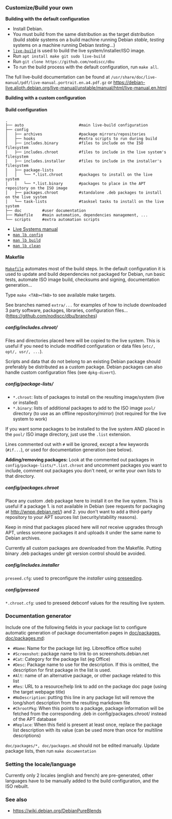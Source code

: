 ### Customize/Build your own

**Building with the default configuration**

 * Install Debian.
 * You must build from the same distribution as the target distribution (build *stable* systems on a build machine running Debian *stable*, *testing* systems on a machine running Debian *testing*...)
 * [`live-build`](https://www.debian.org/devel/debian-live/) is used to build the live system/installer/ISO image.
 * Run `apt install make git sudo live-build`
 * Run `git clone https://github.com/nodiscc/dbu`
 * To run the build process with the default configuration, run `make all`.

The full live-build documentation can be found at `/usr/share/doc/live-manual/pdf/live-manual.portrait.en.a4.pdf.gz` or https://debian-live.alioth.debian.org/live-manual/unstable/manual/html/live-manual.en.html

**Building with a custom configuration**

#### Build configuration


```
.
├── auto                        #main live-build configuration
├── config
│   ├── archives                #package mirrors/repositories
│   ├── hooks                   #extra scripts to run during build
│   ├── includes.binary         #files to include on the ISO filesystem
│   ├── includes.chroot         #files to include in the live system's filesystem
│   ├── includes.installer      #files to include in the installer's filesystem
│   ├── package-lists
│   │   └── *.list.chroot		#packages to install on the live system
│   │   └── *.list.binary		#packages to place in the APT repository on the ISO image
│   ├── packages.chroot         #standalone .deb packages to install on the live system
│   └── task-lists              #tasksel tasks to install on the live system
├── doc			#user documentation
├── Makefile	#main automation, dependencies management, ...
└── scripts		#extra automation scripts

```

* [Live Systems manual](https://debian-live.alioth.debian.org/live-manual/stable/manual/html/live-manual.en.html)
* [`man lb config`](https://manpages.debian.org/cgi-bin/man.cgi?query=lb_config&sektion=1&apropos=0&manpath=Debian+8+jessie&locale=)
* [`man lb build`](https://manpages.debian.org/cgi-bin/man.cgi?query=lb_build&sektion=1&apropos=0&manpath=Debian+8+jessie&locale=)
* [`man lb clean`](https://manpages.debian.org/cgi-bin/man.cgi?query=lb_clean&sektion=1&apropos=0&manpath=Debian+8+jessie&locale=)

#### Makefile

[`Makefile`](../Makefile) automates most of the build steps. In the default configuration it is 
used to update and build dependencies not packaged for Debian, run basic tests, automate ISO 
image build, checksums and signing, documentation generation...

Type `make <TAB><TAB>` to see available make targets.

See branches named `extra/...` for examples of how to include downloaded 3 party software, packages,
libraries, configuration files... (https://github.com/nodiscc/dbu/branches)

##### config/includes.chroot/

Files and directories placed here will be copied to the live system. This is useful if 
you need to include modified configuration or data files (`etc/, opt/, usr/, ...`).

Scripts and data that do not belong to an existing Debian package should preferably be 
distributed as a custom package. Debian packages can also handle custom configuration 
files (see `dpkg-divert`).

##### config/package-lists/

 * `*.chroot`: lists of packages to install on the resulting image/system (live or installed)
 * `*.binary`: lists of additional packages to add to the ISO image `pool/` directory (to use as an offline repository/mirror) (not required for the live system to work)

If you want some packages to be installed to the live system AND placed in the `pool/`
ISO image directory, just use the `.list` extension.

Lines commented out with `#` will be ignored, except a few keywords (`#if...`), or used 
for documentation generation (see below).

**Adding/removing packages:** Look at the commented out packages in 
`config/package-lists/*.list.chroot` and uncomment packages you want to include, 
comment out packages you don't need, or write your own lists to that directory.

##### config/packages.chroot

Place any custom .deb package here to install it on the live system. 
This is useful if a package 1. is not available in Debian (see requests for
packaging  at http://wnpp.debian.net/) and 2. you don't want to add a third-party
repository to your APT sources list (security/stability reasons).

Keep in mind that packages placed here will _not_ receive upgrades through APT,
unless someone packages it and uploads it under the same name to Debian archives.

Currently all custom packages are downloaded from the Makefile.
Putting binary .deb packages under git version control should be avoided.
 
##### config/includes.installer

`preseed.cfg`: used to preconfigure the _installer_ using [preseeding](https://www.debian.org/releases/stable/i386/apb.html).

##### config/preseed

`*.chroot.cfg`: used to preseed debconf values for the resulting live system.


### Documentation generator

Include one of the following fields in your package list to configure automatic
generation of package documentation pages in [doc/packages](packages/), [doc/packages.md](packages.md):

 * `#Name`: Name for the package list (eg. Libreoffice office suite)
 * `#Screenshot`: package name to link to on screenshots.debian.net
 * `#Cat`: Category for the package list (eg Office)
 * `#Desc`: Package name to use for the description. If this is omitted, the description for first package in the list is used.
 * `#Alt`: name of an alternative package, or other package related to this list
 * `#Res`: URL to a resource/help link to add on the package doc page (using the target webpage title)
 * `#NoDescription`: putting this line in any package list will remove the long/short description from the resulting markdown file
 * `#ChrootPkg`: When this points to a package, package information will be fetched from the corresponding .deb in config/packages.chroot/ instead of the APT database
 * `#Replace`: When this field is present at least once, replace the package list description with its value (can be used more than once for multiline descriptions)

`doc/packages/*, doc/packages.md` should not be edited manually.
Update package lists, then run `make documentation`

### Setting the locale/language

Currently only 2 locales (english and french) are pre-generated, other languages have 
to be manually added to the build configuration, and the ISO rebuilt.

### See also

 * https://wiki.debian.org/DebianPureBlends
